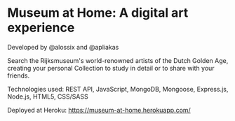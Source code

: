 # Museum at Home: A digital art experience

Developed by @alossix and @apliakas

Search the Rijksmuseum's world-renowned artists of the Dutch Golden Age, creating your personal Collection to study in detail or to share with your friends.

Technologies used: REST API, JavaScript, MongoDB, Mongoose, Express.js, Node.js, HTML5, CSS/SASS 

Deployed at Heroku: https://museum-at-home.herokuapp.com/
